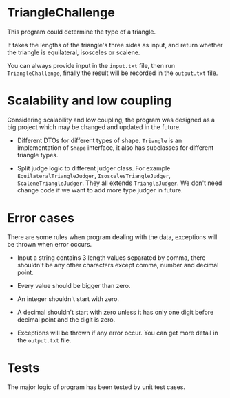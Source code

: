# TriangleChallenge

 This program could determine the type of a triangle. 
 
 It takes the lengths of the triangle's three sides as input, and return whether the triangle is equilateral, isosceles or scalene.
 
 You can always provide input in the `input.txt` file, then run `TriangleChallenge`, finally the result will be recorded in the `output.txt` file.
 
# Scalability and low coupling 

 Considering scalability and low coupling, the program was designed as a big project which may be changed and updated in the future.
 
 - Different DTOs for different types of shape. 
   `Triangle` is an implementation of `Shape` interface, it also has subclasses for different triangle types. 
 
 - Split judge logic to different judger class.
   For example `EquilateralTriangleJudger`, `IsoscelesTriangleJudger`, `ScaleneTriangleJudger`. They all extends `TriangleJudger`.
   We don't need change code if we want to add more type judger in future.

# Error cases
 
 There are some rules when program dealing with the data, exceptions will be thrown when error occurs.
 
 - Input a string contains 3 length values separated by comma, there shouldn't be any other characters except comma, number and decimal point.
   
 - Every value should be bigger than zero.
 
 - An integer shouldn't start with zero.
 
 - A decimal shouldn't start with zero unless it has only one digit before decimal point and the digit is zero.
 
 - Exceptions will be thrown if any error occur. You can get more detail in the `output.txt` file. 
 
# Tests

 The major logic of program has been tested by unit test cases. 